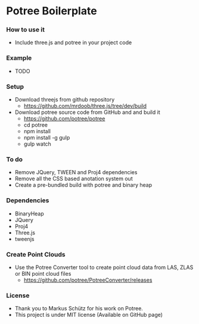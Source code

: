 # Potree Boilerplate

### How to use it
 - Include three.js and potree in your project code

### Example
 - TODO

### Setup
 - Download threejs from github repository
 	- https://github.com/mrdoob/three.js/tree/dev/build
 - Download potree source code from GitHub and and build it
    - https://github.com/potree/potree
    - cd potree
    - npm install
    - npm install -g gulp
    - gulp watch

### To do
 - Remove JQuery, TWEEN and Proj4 dependencies
 - Remove all the CSS based anotation system out
 - Create a pre-bundled build with potree and binary heap

### Dependencies
 - BinaryHeap
 - JQuery
 - Proj4
 - Three.js
 - tweenjs

### Create Point Clouds
 - Use the Potree Converter tool to create point cloud data from LAS, ZLAS or BIN point cloud files
    - https://github.com/potree/PotreeConverter/releases

### License
 - Thank you to Markus Schütz for his work on Potree.
 - This project is under MIT license (Available on GitHub page)